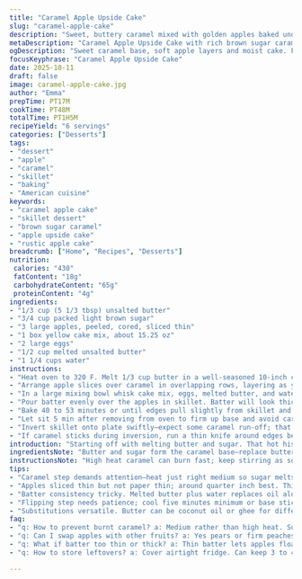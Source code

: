 ```yaml
---
title: "Caramel Apple Upside Cake"
slug: "caramel-apple-cake"
description: "Sweet, buttery caramel mixed with golden apples baked under tender cake. A skillet dessert flipping the usual apple treat. Brown sugar softens into a syrupy base while apples turn tender but still hold shape. Cake layer cooks moist and rises just enough to hug the fruit beneath. Rustic, forgiving. Sub in coconut oil for butter to brighten flavors or swap apples for pears if that's what’s around. Timing based more on toothpick test than clock. Aroma cues—caramel smell thick, apples bubbling at edges. Texture contrast key—sticky base, tender fruit, soft crumb top. Perfect for ready-made cake mix but tweaks allowed. Inversion tricky but satisfying once mastered. A lesson in watching, smelling, knowing when done beyond numbers."
metaDescription: "Caramel Apple Upside Cake with rich brown sugar caramel, tender apple slices, and moist cake baked in skillet. Rustic, forgiving dessert with apples poaching under cake."
ogDescription: "Sweet caramel base, soft apple layers and moist cake. Flip skillet carefully. Rich brown sugar caramel bubbles guide timing. Rustic apple upside-down treat."
focusKeyphrase: "Caramel Apple Upside Cake"
date: 2025-10-11
draft: false
image: caramel-apple-cake.jpg
author: "Emma"
prepTime: PT17M
cookTime: PT48M
totalTime: PT1H5M
recipeYield: "6 servings"
categories: ["Desserts"]
tags:
- "dessert"
- "apple"
- "caramel"
- "skillet"
- "baking"
- "American cuisine"
keywords:
- "caramel apple cake"
- "skillet dessert"
- "brown sugar caramel"
- "apple upside cake"
- "rustic apple cake"
breadcrumb: ["Home", "Recipes", "Desserts"]
nutrition: 
 calories: "430"
 fatContent: "18g"
 carbohydrateContent: "65g"
 proteinContent: "4g"
ingredients:
- "1/3 cup (5 1/3 tbsp) unsalted butter"
- "3/4 cup packed light brown sugar"
- "3 large apples, peeled, cored, sliced thin"
- "1 box yellow cake mix, about 15.25 oz"
- "2 large eggs"
- "1/2 cup melted unsalted butter"
- "1 1/4 cups water"
instructions:
- "Heat oven to 320 F. Melt 1/3 cup butter in a well-seasoned 10-inch cast-iron skillet over medium. Add brown sugar; stir constantly until caramel smooth, bubbling thickly. Watch for slight bubbling around edges—not burning. Remove from heat promptly or caramel will darken too much."
- "Arrange apple slices over caramel in overlapping rows, layering as you see fit. No need for perfection, just complete coverage. Apples release juice in the oven, cooking gently in caramel bath without becoming mushy."
- "In a large mixing bowl whisk cake mix, eggs, melted butter, and water until smooth but don’t overbeat or you’ll toughen the crumb. The melted butter gives a richer texture than oil alone—don’t skip."
- "Pour batter evenly over the apples in skillet. Batter will look thick but spreads during baking—resist poking or spreading manually."
- "Bake 40 to 53 minutes or until edges pull slightly from skillet and toothpick inserted near center comes out with a few moist crumbs but no wet batter. Visual: top should gain golden hue, slightly puffed but not cracked."
- "Let sit 5 min after removing from oven to firm up base and avoid caramel spill. Keep a sturdy plate or cutting board ready for inversion."
- "Invert skillet onto plate swiftly—expect some caramel run-off; that’s normal, embrace the mess. Let cool a bit more before slicing to keep apples intact."
- "If caramel sticks during inversion, run a thin knife around edges before flipping next time or brush skillet edges with neutral oil before starting caramel step."
introduction: "Starting off with melting butter and sugar. That hot hiss, the unctuous aroma telling you caramel is waking up. Learned early to keep an eye or the sugar scorches fast. Apples sliced not too thick—if too thin, they turn to mush, too thick they won’t soften. Layering apples right on caramel means they slowly poach, juicier than just baking raw. Cake batter on top—bulk store mix works here but melted butter instead of oil adds bite and moistness. Water quantity tweaked for texture. The bake smells like fall and patience. The flip, that’s where nerves jump. Not careful = caramel catastrophe. But when perfect—sticky sweetness, tender apples, airy cake crust. An old skillet, a bit worn, refuses to stick; some new pans won’t behave same way, something to note for gear."
ingredientsNote: "Butter and sugar form the caramel base—replace butter with coconut oil for a tropical note or ghee for nuttier depth. Brown sugar could be switched to muscovado for richer flavor. Apples should be firm like Granny Smith or Honeycrisp. Subbing pears or even firm peaches works but adjust sugar down slightly—fruits differ in sweetness. Cake mix convenient; a scratch blend is possible but expect more hands-on. Be precise on eggs—too many dry batter, too few, dense cake. Water: classic is 1 cup but adding a quarter cup more here helps batter coat apples better. Cast iron recommended for heat retention and browning but heavy; grease skillet edges well or caramel attacks. No skillet? Ovenproof pan will do but caramel-stick risk rises."
instructionsNote: "High heat caramel can burn fast; keep stirring as soon as sugar melts. Remove right after smooth bubbles appear around edges. Apples arranged on caramel create natural syrupy layer beneath cake—not just topping. Pour batter gently to avoid moving apples. Bake time somewhat loose—start checking at 38 minutes. Watch cake edges shrink slightly away from skillet as sign of doneness. Toothpick must show moist crumbs, never raw batter. Cool briefly before flipping or cake will stick or break. Flipping too soon risks mess and broken cake. Use a larger plate to catch overflow and maintain shape. Knife run around edge before baking prevents caramel hardness traps. Batter consistency matters—too thin causes apples to float; too thick, dense cake. A little practice prevails."
tips:
- "Caramel step demands attention—heat just right medium so sugar melts slowly, bubbles appear at edges, thick but not dark then pull off stove fast. Too hot, caramel burns bitter. Keep stirring steady, aroma shifts from sharp sugary smell to deep buttery scent. Timing matters here; wait for caramel to thicken but don’t wait past amber color Tips: watch bubbles size, edges first, color shifts slowly."
- "Apples sliced thin but not paper thin; around quarter inch best. Thinner means soft mush, thicker means undercooked center. Overlapping apples create natural syrup bath when baked. Juice seeps out, blends with caramel, keeps fruit tender without soggy. Layer unevenly no problem. The benefit of cast iron skillet, holds heat constant, helps apples cook evenly but grease edges well to avoid burnt caramel sticking."
- "Batter consistency tricky. Melted butter plus water replaces oil alone, richer mouthfeel. Whisk but don’t overbeat–mix smooth but lumpy batter toughens crumb. Pour gently onto apple layer. Batter will look thick like pudding, bake spreads it. Resist poking. Bake 40–53 min but start toothpick check at 38 min. Visual cues: edges shrink just off pan, top puffs but doesn’t crack, color golden warm."
- "Flipping step needs patience; cool five minutes minimum or base sticks, spills caramel mess. Use firm plate larger than skillet, quickly invert skillet over plate, some drip normal. Knife run around edges before baking reduces caramel glue traps, helps flip smoother. Brushing pan edges with neutral oil before caramel prevents stuck parts. If caramel sticks badly next time, try smaller heat for sugar melt or more salt butter balance reduces stickiness."
- "Substitutions versatile. Butter can be coconut oil or ghee for different aroma textures, adjust sugar slightly if using pears or firm peaches instead of apples–fruits differ in sweetness water quantity may vary to keep batter thick. Cake mix quick but homemade cake batters work, expect longer mix time. Skillet heavy, but ovenproof pan fine. Just grease well, watch caramel darken faster on thinner pans."
faq:
- "q: How to prevent burnt caramel? a: Medium rather than high heat. Sugar melts, bubbles at edges tell you when to pull off. Stir constantly no breaks. Dark amber color just before removes. Remove quick or bitter burnt notes. Watch edges carefully not center only."
- "q: Can I swap apples with other fruits? a: Yes pears or firm peaches work good. Adjust sugar a bit down since pears sweeter. Texture changes though, pears soften less. Slices thickness same. Try firm fruits only or baking outcome tougher, may absorbs more moisture."
- "q: What if batter too thin or thick? a: Thin batter lets apples float, cake dense and gummy. Thick batter spreads slow but thick cake, sometimes undercooks inside. Water affects thickness, melted butter gives richness. Test by pouring if runny add mix. Thick feel desirable but don’t overbeat."
- "q: How to store leftovers? a: Cover airtight fridge. Can keep 3 to 4 days. Rewarm in oven 300F few minutes to revive caramel crust. Freezing possible wrapped well but caramel texture changes, can separate. Real talk—best is fresh but cold cake still tasty."

---
```

